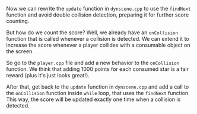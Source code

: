 Now we can rewrite the `update` function in `dynscene.cpp` to use the `findNext` function
and avoid double collision detection,
preparing it for further score counting.

But how do we count the score?
Well, we already have an `onCollision` function that is called whenever a collision is detected.
We can extend it to increase the score whenever a player collides with a consumable object on the screen.

So go to the `player.cpp` file and add a new behavior to the `onCollision` function.
We think that adding 1000 points for each consumed star is a fair reward (plus it's just looks great!).

After that,
get back to the `update` function in `dynscene.cpp` and add a call to the `onCollision` function inside `while` loop,
that uses the `findNext` function.
This way, the score will be updated exactly one time when a collision is detected.